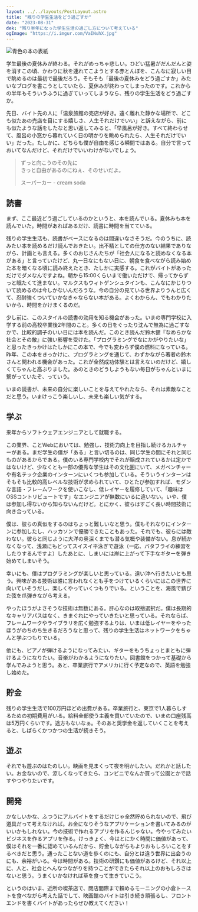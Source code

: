 ```yaml
---
layout: ../../layouts/PostLayout.astro
title: "残りの学生生活をどう過ごすか"
date: "2023-08-31"
dek: "残り半年になった学生生活の過ごし方について考えている"
ogImage: "https://i.imgur.com/VaINuhX.jpg"
---
```

![青色の本の表紙](https://i.imgur.com/VaINuhX.webp)

学生最後の夏休みが終わる。それがめっちゃ悲しい。ひどい猛暑がだんだんと姿を消すこの頃、かわりに秋を連れてこようとする赤とんぼを、こんなに寂しい目で眺めるのは最初で最後だろう。そもそも「最後の夏休みをどう過ごすか」みたいなブログを書こうとしていたら、夏休みが終わってしまったのです。これからの半年もそういうふうに過ぎていってしまうなら、残りの学生生活をどう過ごすか。

先日、バイト先の人に「温泉旅館の売店が好き。遠く離れた静かな場所で、どこも似たあの売店を目にする嬉しさ、人生それだけでいい」と訴えながら、前にも似たような話をしたなと思い返してみると、「早風呂が好き。すべて終わらせて、風呂の小窓から暮れていく日の明かりを眺められたら、人生それだけでいい」だった。たしかに、どちらも僕が自由を感じる瞬間ではある。自分で言っておいてなんだけど、それだけでいいわけがないでしょう。

>ずっと向こうのその先に  
>きっと自由があるのにねぇ、そのせいだよ。  
>
>スーパーカー - cream soda

## 読書
まず、ここ最近どう過ごしているのかというと、本を読んでいる。夏休みも本を読んでいた。時間があればあるだけ、読書に時間を当てている。

残りの学生生活も、読書がベースになるのは間違いなさそうだ。今のうちに、読みたい本を読めるだけ読んでおきたい。出不精としての仕方のない結果でありながら、計画とも言える。多くのおじさんたちが「社会人になると読めなくなる本がある」と言っていたけど、丸一日なにもない日に、朝食を食べながら読み始めた本を暗くなる頃に読み終えたとき、たしかに実感する。これがバイトがあっただけでダメなんですよね。朝から15:00くらいまで働いただけで、帰ってからずっと眠たくて進まない。マルクスもウィトゲンシュタインも、こんなにかじりついて読めるのは今しかないんだろうな。今の自分の見ている世界よりうんと広くて、忍耐強くついていかなきゃならない本がある。よくわからん、でもわかりたいから、時間をかけまくるのだ。

少し前に、このスタイルの読書の効用を知る機会があった。いまの専門学校に入学する前の高校卒業後2年間のこと。多くの日をぐったり沈んで無為に過ごすなかで、比較的調子のいい日には本を読んだ。このとき読んだ鈴木健『なめらかな社会とその敵』に強い影響を受けた。「プログラミングでなにかがやりたいな」と思ったきっかけはたしかにこの本で、今でも変わらず僕の燃料になっている。昨年、この本をきっかけに、プログラミングを通じて、わずかながら著者の鈴木さんと関われる機会があった。これが全然成功体験とは言えないのだけど、嬉しくてちゃんと高ぶりました。あのときのどうしようもない毎日がちゃんといまに繋がっていたぞ、っていう。

いまの読書が、未来の自分に楽しいことを与えてやれたなら、それは素敵なことだと思う。いまけっこう楽しいし、未来も楽しい気がする。


## 学ぶ
来年からソフトウェアエンジニアとして就職する。

この業界、ことWebにおいては、勉強し、技術力向上を目指し続けるカルチャーがある。まだ学生の僕が「ある」と言い切るのは、同じ学生の間にそれと同じものがあるからである。僕のいる専門学校内でそれが醸成されているかは定かではないけど、少なくとも一部の優秀な学生はその文化圏にいて、メガベンチャーや有名テック企業のインターンにいくつも参加している。そういうインターンはそもそも比較的高レベルな技術が求められていて、ひとたび参加すれば、モダンな言語・フレームワークを使いこなし、低レイヤーを履修していて、「趣味はOSSコントリビュートです」なエンジニアが無数にいるに違いない。いや、僕は参加し得ないから知らないんだけど。とにかく、彼らはすごく長い時間技術に向き合っている。

僕は、彼らの真似をするのはちょっと難しいなと思う。僕もそれなりにインターンに参加したし、ハッカソンで優勝できたこともあった。それでも、彼らには敵わない。彼らと同じように大洋の奥深くまでも潜る気概や装備がない。息が続かなくなって、浅瀬にもどってスイスイ平泳ぎで遊泳（一応、バタフライの練習をしたりするんですよ）したあとに、しまいには岸に上がって下手なギターを弾き始めてしまいそう。

幸いにも、僕はプログラミングが楽しいと思っている。遠い沖へ行きたいとも思う。興味がある技術は誰に言われなくとも手をつけているくらいにはこの世界に向いていそうだし、楽しくやっていくつもりでいる。ということを、海風で錆びた弦を爪弾きながら考える。

やったほうがよさそうな技術は無数にある。肝心なのは取捨選択だ。僕は長期的なキャリアパスはなく、きまぐれにやっていきたいと思っている。それならば、フレームワークやライブラリを広く勉強するよりは、いまは低レイヤーをやったほうがのちのち生きるだろうなと思って、残りの学生生活はネットワークをちゃんと学ぶつもりでいる。

他にも、ピアノが弾けるようになってみたい、ギターをもうちょっとまともに弾けるようになりたい。音楽がわかるようになりたい。図書館をつかって基礎から学んでみようと思う。あと、卒業旅行でアメリカに行く予定なので、英語を勉強し始めた。

## 貯金
残りの学生生活で100万円ほどの出費がある。卒業旅行と、東京で1人暮らしするための初期費用がいる。給料全部使う主義を貫いていたので、いまの口座残高は5万円くらいです。途方もないなぁ。そのあと奨学金を返していくことを考えると、しばらくかつかつの生活が続きそう。

## 遊ぶ
それでも遊ぶのはたのしい。映画を見まくって夜を明かしたい。だれかと話したい。お金ないので、涼しくなってきたら、コンビニでなんか買って公園とかで話すやつやりたいです。

## 開発
かなしいかな、ふつうにアルバイトをするだけじゃ全然貯められないので、飛び道具だって考えなければ。お金になりそうなアプリケーションを書いてみるのがいいかもしれない。今の技術で作れるアプリを作るんじゃない。今やってみたいビジネスを作るアプリを作る。けっきょく、今はとにかく時間に価値があって、僕はそれを一番に認めているんだから、貯金しながらもよりおもしろいことをするべきだと思う。通ったことない道を歩くのにも、自分とは違う世界に出会うのにも、余裕がいる。今は時間がある。技術の研鑽にも価値があるけど、それ以上に、人と、社会とへんなつながりを持つことができたらそれ以上のおもしろさはないと思う。うまくいかなければ草を食って生きていこう。

というのはいま、近所の喫茶店で、閉店間際まで頼めるモーニングの小倉トーストを食べながら考えた話でして、映画館のバイトは引き続き頑張るし、フロントエンドを書くバイトがあったらぜひ教えてください！

